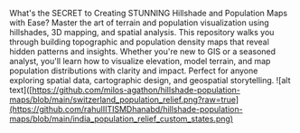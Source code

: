 What's the SECRET to Creating STUNNING Hillshade and Population Maps with Ease?
Master the art of terrain and population visualization using hillshades, 3D mapping, and spatial analysis. This repository walks you through building topographic and population density maps that reveal hidden patterns and insights. Whether you're new to GIS or a seasoned analyst, you'll learn how to visualize elevation, model terrain, and map population distributions with clarity and impact. Perfect for anyone exploring spatial data, cartographic design, and geospatial storytelling.
![alt text]([https://github.com/milos-agathon/hillshade-population-maps/blob/main/switzerland_population_relief.png?raw=true](https://github.com/rahulIITISMDhanabd/hillshade-population-maps/blob/main/india_population_relief_custom_states.png)
